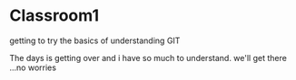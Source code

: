 # Classroom1
getting to try the basics of understanding GIT

The days is getting over and i have so much to understand.
we'll get there ...no worries

